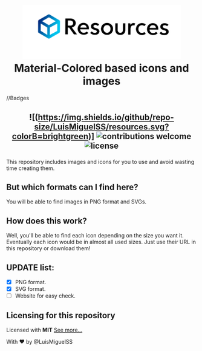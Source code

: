 
<h1 align="center">
  <br>
  <a href="https://github.com/LuisMiguelss/resources"><img src="https://raw.githubusercontent.com/LuisMiguelSS/resources/master/site/resources.png" alt="Resources" width="420"></a>
  <br>
  Material-Colored based icons and images
  <br>
</h1>

//Badges
<h2 align="center">

![(https://img.shields.io/github/repo-size/LuisMiguelSS/resources.svg?colorB=brightgreen)]
![contributions welcome](https://img.shields.io/badge/contributions-welcome-brightgreen.svg?style=flat)
![license](https://img.shields.io/badge/license-MIT-blue.svg)

</h2>
This repository includes images and icons for you to use and avoid wasting time creating them.

## But which formats can I find here?
You will be able to find images in PNG format and SVGs.

## How does this work?
Well, you'll be able to find each icon depending on the size you want it. Eventually each icon would be in almost all used sizes. Just use their URL in this repository or download them!

## UPDATE list:
- [x] PNG format.
- [x] SVG format.
- [ ] Website for easy check.

## Licensing for this repository
Licensed with **MIT** [See more...](https://github.com/LuisMiguelSS/resources/blob/master/LICENSE)

With :heart: by @LuisMiguelSS

